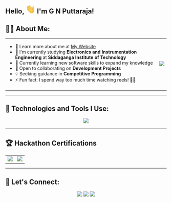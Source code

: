 ## Hello, <img src="https://raw.githubusercontent.com/ABSphreak/ABSphreak/master/gifs/Hi.gif" width="30px"> I'm G N Puttaraja!  

## 🧑‍💻 About Me:

<table>
  <tr>
    <td>
      <ul>
        <li>📌 Learn more about me at <a href="https://puttaraja024.github.io/Portfolio/">My Website</a></li>
        <li>🔭 I'm currently studying <strong>Electronics and Instrumentation Engineering</strong> at <strong>Siddaganga Institute of Technology</strong></li>
        <li>🌱 Currently learning new software skills to expand my knowledge</li>
        <li>🤝 Open to collaborating on <strong>Development Projects</strong></li>
        <li>💡 Seeking guidance in <strong>Competitive Programming</strong></li>
        <li>⚡ Fun fact: I spend way too much time watching reels! 🎥😂</li>
      </ul>
    </td>
    <td align="center">
      <img src="https://cdn.dribbble.com/users/2131993/screenshots/4948736/thoughtworks-gif_dribbble.gif" width="300px">
    </td>
  </tr>
</table>

---

## 🚀 Technologies and Tools I Use:

<p align="center">
  <img src="https://skillicons.dev/icons?i=java,spring,mysql,hibernate,html,css,js,bootstrap,jquery,git,linux" />
</p>

---

## 🏆 Hackathon Certifications  

<table>
  <tr>
   <td align="center">
      <img src="https://www.linkedin.com/posts/g-n-puttaraja_hackathon-ieeephotonics-activity-7284046137022455808-B_2O?utm_source=share&utm_medium=member_desktop&rcm=ACoAADeOfasBTBj_84K10Fasybrpffz27KC3z0M">
    </td>
    <td align="center">
      <img src="https://cdn.dribbble.com/users/2131993/screenshots/4948736/thoughtworks-gif_dribbble.gif" width="300px">
    </td>
  </tr>
</table>

---

## 🔗 Let's Connect:
<p align="center">
  <a href="https://www.linkedin.com/in/g-n-puttaraja"><img src="https://img.shields.io/badge/LinkedIn-blue?style=for-the-badge&logo=linkedin"></a>
  <a href="https://github.com/Puttaraja024"><img src="https://img.shields.io/badge/GitHub-black?style=for-the-badge&logo=github"></a>
  <a href="mailto:puttaraja.1si22ei006@gmail.com"><img src="https://img.shields.io/badge/Email-red?style=for-the-badge&logo=gmail"></a>
</p>
